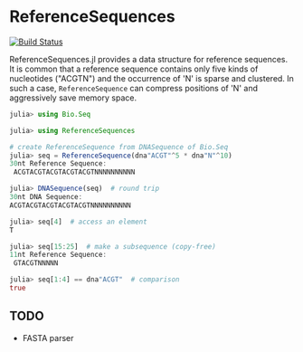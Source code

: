 # ReferenceSequences

[![Build Status](https://travis-ci.org/bicycle1885/ReferenceSequences.jl.svg?branch=master)](https://travis-ci.org/bicycle1885/ReferenceSequences.jl)

ReferenceSequences.jl provides a data structure for reference sequences.  It is
common that a reference sequence contains only five kinds of nucleotides
("ACGTN") and the occurrence of 'N' is sparse and clustered. In such a case,
`ReferenceSequence` can compress positions of 'N' and aggressively save memory
space.


```julia
julia> using Bio.Seq

julia> using ReferenceSequences

# create ReferenceSequence from DNASequence of Bio.Seq
julia> seq = ReferenceSequence(dna"ACGT"^5 * dna"N"^10)
30nt Reference Sequence:
 ACGTACGTACGTACGTACGTNNNNNNNNNN

julia> DNASequence(seq)  # round trip
30nt DNA Sequence:
ACGTACGTACGTACGTACGTNNNNNNNNNN

julia> seq[4]  # access an element
T

julia> seq[15:25]  # make a subsequence (copy-free)
11nt Reference Sequence:
 GTACGTNNNNN

julia> seq[1:4] == dna"ACGT"  # comparison
true

```


## TODO

* FASTA parser
